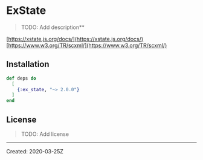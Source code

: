 # ExState

> TODO: Add description**


[https://xstate.js.org/docs/](https://xstate.js.org/docs/)
[https://www.w3.org/TR/scxml/](https://www.w3.org/TR/scxml/)


## Installation

```elixir
def deps do
  [
    {:ex_state, "~> 2.0.0"}
  ]
end
```

## License

> TODO: Add license

----
Created:  2020-03-25Z
